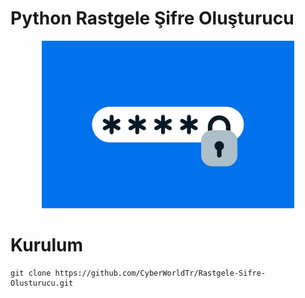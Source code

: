 # Python Rastgele Şifre Oluşturucu

<p align="center"><img src="pass.jpg" width="80%" /></p>

Kurulum
=
    git clone https://github.com/CyberWorldTr/Rastgele-Sifre-Olusturucu.git

    
